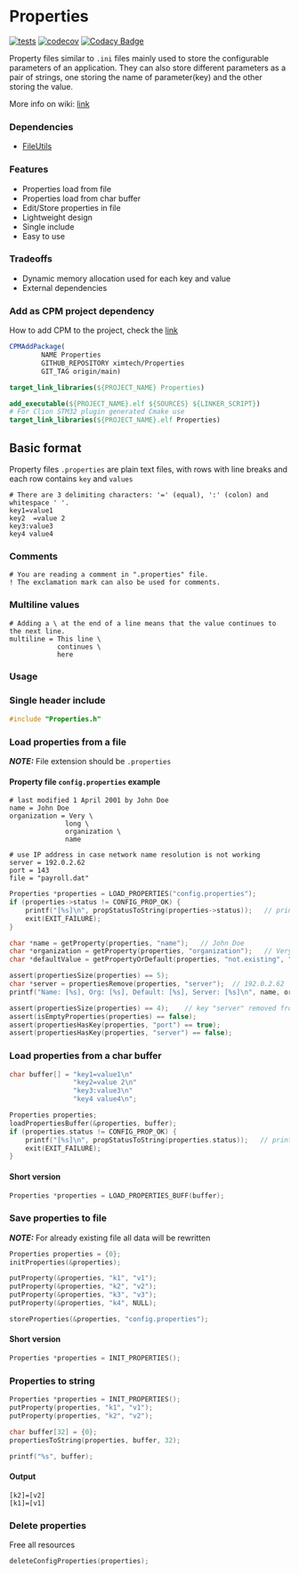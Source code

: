 # Properties

[![tests](https://github.com/ximtech/Properties/actions/workflows/cmake-ci.yml/badge.svg)](https://github.com/ximtech/Properties/actions/workflows/cmake-ci.yml)
[![codecov](https://codecov.io/gh/ximtech/Properties/branch/main/graph/badge.svg?token=hP5VGBlpEK)](https://codecov.io/gh/ximtech/Properties)
[![Codacy Badge](https://app.codacy.com/project/badge/Grade/8d2d6f2769d746bca0fc85f7736a1c8a)](https://app.codacy.com/gh/ximtech/Properties/dashboard)

Property files similar to `.ini` files mainly used to store the configurable parameters of an application.
They can also store different parameters as a pair of strings, one storing the name of parameter(key) and the
other storing the value.

More info on wiki: [link](https://en.wikipedia.org/wiki/.properties)

### Dependencies

- [FileUtils](https://github.com/ximtech/FileUtils)

### Features

- Properties load from file
- Properties load from char buffer
- Edit/Store properties in file
- Lightweight design
- Single include
- Easy to use

### Tradeoffs

- Dynamic memory allocation used for each key and value
- External dependencies

### Add as CPM project dependency

How to add CPM to the project, check the [link](https://github.com/cpm-cmake/CPM.cmake)

```cmake
CPMAddPackage(
        NAME Properties
        GITHUB_REPOSITORY ximtech/Properties
        GIT_TAG origin/main)

target_link_libraries(${PROJECT_NAME} Properties)
```

```cmake
add_executable(${PROJECT_NAME}.elf ${SOURCES} ${LINKER_SCRIPT})
# For Clion STM32 plugin generated Cmake use 
target_link_libraries(${PROJECT_NAME}.elf Properties)
```

## Basic format

Property files `.properties` are plain text files, with rows with line breaks and each row contains `key` and `values`

```properties
# There are 3 delimiting characters: '=' (equal), ':' (colon) and whitespace ' '.
key1=value1
key2  =value 2
key3:value3
key4 value4
```

### Comments

```properties
# You are reading a comment in ".properties" file.
! The exclamation mark can also be used for comments.
```

### Multiline values

```properties
# Adding a \ at the end of a line means that the value continues to the next line.
multiline = This line \
            continues \
            here
```

### Usage

### Single header include

```c
#include "Properties.h"
```

### Load properties from a file

***NOTE:*** File extension should be `.properties`

#### Property file `config.properties` example

```properties
# last modified 1 April 2001 by John Doe
name = John Doe
organization = Very \
              long \
              organization \
              name

# use IP address in case network name resolution is not working
server = 192.0.2.62
port = 143
file = "payroll.dat"

```

```c
Properties *properties = LOAD_PROPERTIES("config.properties");
if (properties->status != CONFIG_PROP_OK) {
    printf("[%s]\n", propStatusToString(properties->status));   // print error status message
    exit(EXIT_FAILURE);
}

char *name = getProperty(properties, "name");   // John Doe
char *organization = getProperty(properties, "organization");   // Very long organization name
char *defaultValue = getPropertyOrDefault(properties, "not.existing", "optional"); // optional

assert(propertiesSize(properties) == 5);
char *server = propertiesRemove(properties, "server");  // 192.0.2.62
printf("Name: [%s], Org: [%s], Default: [%s], Server: [%s]\n", name, organization, defaultValue, server);

assert(propertiesSize(properties) == 4);    // key "server" removed from map
assert(isEmptyProperties(properties) == false);
assert(propertiesHasKey(properties, "port") == true);
assert(propertiesHasKey(properties, "server") == false);
```

### Load properties from a char buffer

```c
char buffer[] = "key1=value1\n"
                "key2=value 2\n"
                "key3:value3\n"
                "key4 value4\n";

Properties properties;
loadPropertiesBuffer(&properties, buffer);
if (properties.status != CONFIG_PROP_OK) {
    printf("[%s]\n", propStatusToString(properties.status));   // print error status message
    exit(EXIT_FAILURE);
}
```
#### Short version
```c
Properties *properties = LOAD_PROPERTIES_BUFF(buffer);
```

### Save properties to file

***NOTE:*** For already existing file all data will be rewritten

```c
Properties properties = {0};
initProperties(&properties);

putProperty(&properties, "k1", "v1");
putProperty(&properties, "k2", "v2");
putProperty(&properties, "k3", "v3");
putProperty(&properties, "k4", NULL);

storeProperties(&properties, "config.properties");
```

#### Short version

```c
Properties *properties = INIT_PROPERTIES();
```

### Properties to string

```c
Properties *properties = INIT_PROPERTIES();
putProperty(properties, "k1", "v1");
putProperty(properties, "k2", "v2");

char buffer[32] = {0};
propertiesToString(properties, buffer, 32);

printf("%s", buffer);
```

#### Output
```text
[k2]=[v2]
[k1]=[v1]
```

### Delete properties

Free all resources
```c
deleteConfigProperties(properties);
```